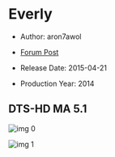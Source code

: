 # Everly

* Author: aron7awol

* [Forum Post](https://www.avsforum.com/threads/bass-eq-for-filtered-movies.2995212/post-58950578)

* Release Date: 2015-04-21
* Production Year: 2014

## DTS-HD MA 5.1

![img 0](https://i.imgur.com/q5UfUK2.jpg)

![img 1](https://i.imgur.com/uj1QWwv.png)

